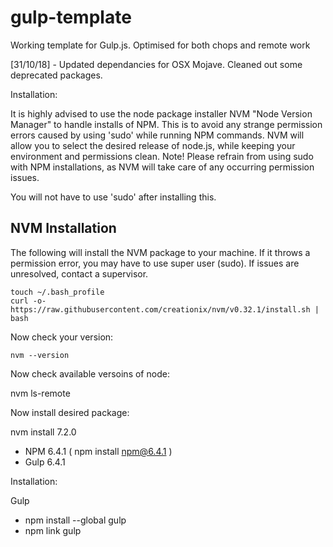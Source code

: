 # gulp-template

Working template for Gulp.js. Optimised for both chops and remote work

[31/10/18] - Updated dependancies for OSX Mojave. Cleaned out some deprecated packages.

Installation:

It is highly advised to use the node package installer NVM "Node Version Manager" to handle installs of NPM. This is to avoid any strange permission errors caused by using 'sudo' while running NPM commands. NVM will allow you to select the desired release of node.js, while keeping your environment and permissions clean. Note! Please refrain from using sudo with NPM installations, as NVM will take care of any occurring permission issues.

You will not have to use 'sudo' after installing this.

## NVM Installation

The following will install the NVM package to your machine. If it throws a permission error, you may have to use super user (sudo). If issues are unresolved, contact a supervisor.
````
touch ~/.bash_profile
curl -o- https://raw.githubusercontent.com/creationix/nvm/v0.32.1/install.sh | bash
````

Now check your version:

```
nvm --version
```

Now check available versoins of node:

nvm ls-remote

Now install desired package:

nvm install 7.2.0



* NPM 6.4.1 ( npm install npm@6.4.1 )
* Gulp 6.4.1


Installation: 

Gulp
* npm install --global gulp
* npm link gulp
